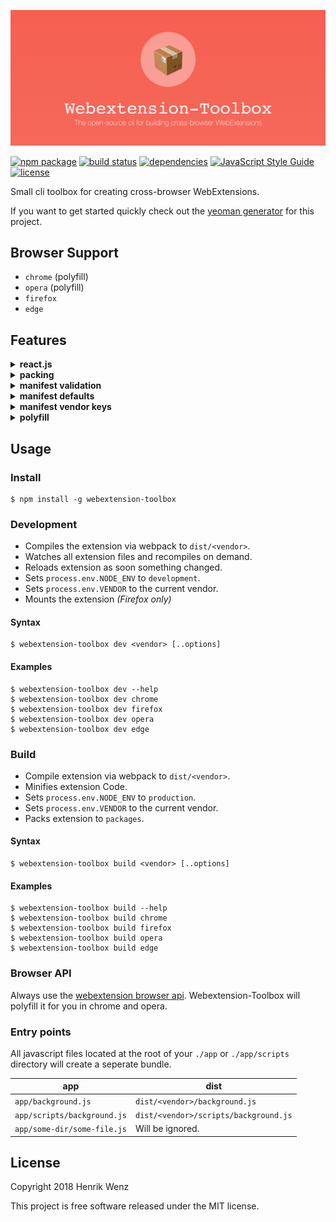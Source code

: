 [![webextension-toolbox](./assets/logo-repo.png)](https://www.npmjs.com/package/webextension-toolbox)

[![npm package](https://badge.fury.io/js/webextension-toolbox.svg)](https://www.npmjs.com/package/webextension-toolbox)
[![build status](https://travis-ci.org/HaNdTriX/webextension-toolbox.svg?branch=master)](https://travis-ci.org/HaNdTriX/webextension-toolbox) 
[![dependencies](https://img.shields.io/bithound/dependencies/github/rexxars/sse-channel.svg)](https://github.com/HaNdTriX/webextension-toolbox)
[![JavaScript Style Guide](https://img.shields.io/badge/code_style-standard-brightgreen.svg)](https://standardjs.com)
[![license](https://img.shields.io/npm/l/webextension-toolbox.svg)](https://github.com/HaNdTriX/webextension-toolbox/blob/master/LICENSE)

Small cli toolbox for creating cross-browser WebExtensions.

If you want to get started quickly check out the [yeoman generator](https://github.com/HaNdTriX/generator-web-extension) for this project.

## Browser Support

* `chrome` (polyfill)
* `opera` (polyfill)
* `firefox`
* `edge`

## Features

<details>
  <summary><b>react.js</b></summary>
  <p>
    Works with react.js out of the box!
    <br />
    Run <code>$ npm i react react-dom</code> and you are ready to go.
  </p>
</details>

<details>
  <summary><b>packing</b></summary>
  <p>
    The <code>build</code> task creates bundles for:
    <ul>
        <li>Firefox (<code>.xpi</code>)</li>
        <li>Chrome (<code>.zip</code>)</li>
        <li>Opera (<code>.crx</code>)</li>
        <li>Edge (<code>.zip</code>)</li>
    </ul>
  </p>
</details>

<details>
  <summary><b>manifest validation</b></summary>
  <p>
    Validates your <code>manifest.json</code> while compiling.
  </p>
</details>

<details>
  <summary><b>manifest defaults</b></summary>
  <p>
    Uses default fields (<code>name</code>, <code>version</code>, <code>description</code>) from your <code>package.json</code>
  </p>
</details>

<details>
  <summary><b>manifest vendor keys</b></summary>
  <p>Allows you to define vendor specific manifest keys.</p>
  <b>Example:</b> <code>manifest.json</code> 
<pre>
...
"name": "my-extension"
"__chrome__key": "yourchromekey"
...
</pre>

  <p>If the vendor is <code>chrome</code> it compiles to:</p>

<pre>
...
"name": "my-extension"
"key": "yourchromekey"
...
</pre>

  <p>else it compiles to:</p>

<pre>
...
"name": "my-extension"
...
</pre>
  
</details>

<details>
  <summary><b>polyfill</b></summary>
  <p>
    The <a href="https://developer.mozilla.org/de/Add-ons/WebExtensions">webextension standard</a> is currently only supported by firefox and edge. This toolbox adds the necessary polyfills for chrome and opera. 
  </p>
  <p>
    This way many webextension apis will work in chrome and opera out of the box. 
  </p>
  <p>
    In addition to that, this toolbox comes with <a href="https://github.com/babel/babel/tree/master/packages/babel-preset-env">babel-preset-env</a>.
  </p>
</details>

## Usage

### Install

```shell
$ npm install -g webextension-toolbox
```

### Development

* Compiles the extension via webpack to `dist/<vendor>`.
* Watches all extension files and recompiles on demand.
* Reloads extension as soon something changed.
* Sets `process.env.NODE_ENV` to `development`.
* Sets `process.env.VENDOR` to the current vendor.
* Mounts the extension *(Firefox only)*

#### Syntax

```shell
$ webextension-toolbox dev <vendor> [..options]
```

#### Examples

```shell
$ webextension-toolbox dev --help
$ webextension-toolbox dev chrome
$ webextension-toolbox dev firefox
$ webextension-toolbox dev opera
$ webextension-toolbox dev edge
```

### Build

* Compile extension via webpack to `dist/<vendor>`.
* Minifies extension Code.
* Sets `process.env.NODE_ENV` to `production`.
* Sets `process.env.VENDOR` to the current vendor.
* Packs extension to `packages`.

#### Syntax

```shell
$ webextension-toolbox build <vendor> [..options]
```


#### Examples

```shell
$ webextension-toolbox build --help
$ webextension-toolbox build chrome
$ webextension-toolbox build firefox
$ webextension-toolbox build opera
$ webextension-toolbox build edge
```

### Browser API

Always use the [webextension browser api](https://developer.mozilla.org/de/Add-ons/WebExtensions). Webextension-Toolbox will polyfill it for you in chrome and opera.

### Entry points

All javascript files located at the root of your `./app` or `./app/scripts` directory will create a seperate bundle.

| app                         | dist                                  |
|-----------------------------|---------------------------------------|
| `app/background.js`         | `dist/<vendor>/background.js`         |
| `app/scripts/background.js` | `dist/<vendor>/scripts/background.js` |
| `app/some-dir/some-file.js` | Will be ignored.                      |

## License

Copyright 2018 Henrik Wenz

This project is free software released under the MIT license.
